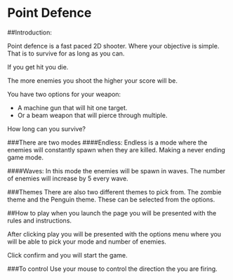 # Point Defence

##Introduction:

Point defence is a fast paced 2D shooter. Where your objective is simple. That is to survive for as long as you can.

If you get hit you die.

The more enemies you shoot the higher your score will be.

You have two options for your weapon: 

* A machine gun that will hit one target.
* Or a beam weapon that will pierce through multiple.

How long can you survive?

###There are two modes
####Endless:
Endless is a mode where the enemies will constantly spawn when they are killed. Making a never ending game mode.

####Waves:
In this mode the enemies will be spawn in waves. The number of enemies will increase by 5 every wave.

###Themes
There are also two different themes to pick from. The zombie theme and the Penguin theme. These can be selected from the options.

##How to play
when you launch the page you will be presented with the rules and instructions. 

After clicking play you will be presented with the options menu where you will be able to pick your mode and number of enemies. 

Click confirm and you will start the game.

###To control
Use your mouse to control the direction the you are firing. 

